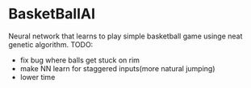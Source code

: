 # BasketBallAI
Neural network that learns to play simple basketball game usinge neat genetic algorithm.
TODO:
- fix bug where balls get stuck on rim
- make NN learn for staggered inputs(more natural jumping)
- lower time